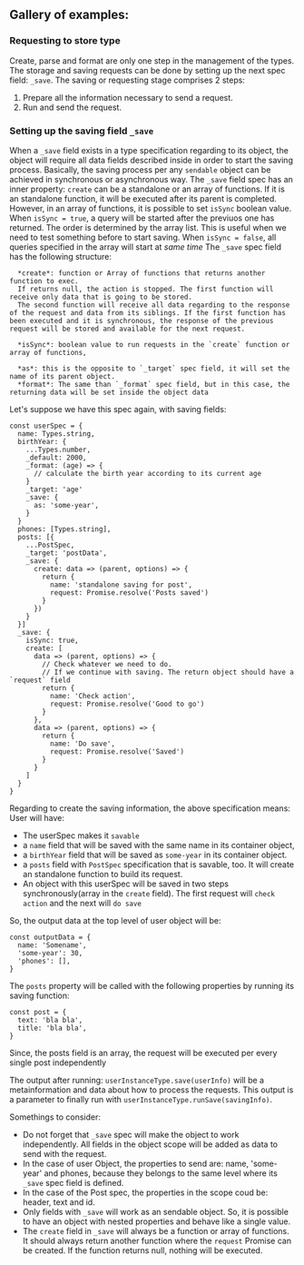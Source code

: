 ## Gallery of examples:

### Requesting to store type
Create, parse and format are only one step in the management of the types. The storage and saving requests can be done by setting up the next spec field: `_save`.
The saving or requesting stage comprises 2 steps:
1. Prepare all the information necessary to send a request.
2. Run and send the request.

### Setting up the saving field `_save`
When a `_save` field exists in a type specification regarding to its object, the object will require all data fields described inside in order to start the saving process.
Basically, the saving process per any `sendable` object can be achieved in synchronous or asynchronous way.
The `_save` field spec has an inner property: `create` can be a standalone or an array of functions.
If it is an standalone function, it will be executed after its parent is completed. However, in an array of functions, it is possible to set `isSync` boolean value. When `isSync = true`, a query will be started after the previuos one has returned. The order is determined by the array list.
This is useful when we need to test something before to start saving.
When `isSync = false`, all queries specified in the array will start at *same time*
The `_save` spec field has the following structure:
```
  *create*: function or Array of functions that returns another function to exec. 
  If returns null, the action is stopped. The first function will receive only data that is going to be stored.
  The second function will receive all data regarding to the response of the request and data from its siblings. If the first function has been executed and it is synchronous, the response of the previous request will be stored and available for the next request.

  *isSync*: boolean value to run requests in the `create` function or array of functions,

  *as*: this is the opposite to `_target` spec field, it will set the name of its parent object.
  *format*: The same than `_format` spec field, but in this case, the returning data will be set inside the object data 

```

Let's suppose we have this spec again, with saving fields:
```
const userSpec = {
  name: Types.string,
  birthYear: {
    ...Types.number,
    _default: 2000,
    _format: (age) => {
      // calculate the birth year according to its current age
    }
    _target: 'age'
    _save: {
      as: 'some-year',
    }
  }
  phones: [Types.string],
  posts: [{
    ...PostSpec,
    _target: 'postData',
    _save: {
      create: data => (parent, options) => {
        return {
          name: 'standalone saving for post',
          request: Promise.resolve('Posts saved')
        }
      })
    }
  }]
  _save: {
    isSync: true,
    create: [
      data => (parent, options) => {
        // Check whatever we need to do.
        // If we continue with saving. The return object should have a `request` field
        return {
          name: 'Check action',
          request: Promise.resolve('Good to go')
        }
      },
      data => (parent, options) => {
        return {
          name: 'Do save', 
          request: Promise.resolve('Saved')
        }
      }
    ]
  }
}
```


Regarding to create the saving information, the above specification means: 
User will have:
  - The userSpec makes it `savable`
  - a `name` field that will be saved with the same name in its container object,
  - a `birthYear` field that will be saved as `some-year` in its container object.  
  - a `posts` field with `PostSpec` specification that is savable, too. It will create an standalone function to build its request.
  - An object with this userSpec will be saved in two steps synchronously(array in the `create` field). The first request will `check action` and the next will `do save`

So, the output data at the top level of user object will be:
```
const outputData = {
  name: 'Somename',
  'some-year': 30,
  'phones': [],
}
```
The `posts` property will be called with the following properties by running its saving function:
```
const post = {
  text: 'bla bla',
  title: 'bla bla',
}
```
Since, the posts field is an array, the request will be executed per every single post independently

The output after running: `userInstanceType.save(userInfo)` will be a metainformation and data about how to process the requests. This output is a parameter to finally run with `userInstanceType.runSave(savingInfo)`.

Somethings to consider:
- Do not forget that `_save` spec will make the object to work independently. All fields in the object scope will be added as data to send with the request.
- In the case of user Object, the properties to send are: name, 'some-year' and phones, because they belongs to the same level where its `_save` spec field is defined.
- In the case of the Post spec, the properties in the scope coud be: header, text and id.
- Only fields with `_save` will work as an sendable object. So, it is possible to have an object with nested properties and behave like a single value.
- The `create` field in `_save` will always be a function or array of functions. It should always return another function where the `request` Promise can be created. If the function returns null, nothing will be executed.


